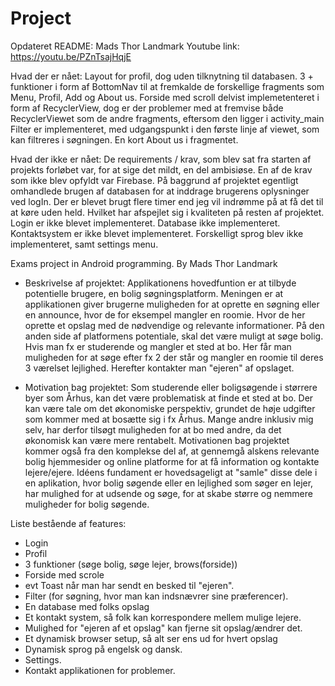 # Project
Opdateret README:
Mads Thor Landmark
Youtube link: https://youtu.be/PZnTsajHqjE

Hvad der er nået:
Layout for profil, dog uden tilknytning til databasen.
3 + funktioner i form af BottomNav til at fremkalde de forskellige fragments som Menu, Profil, Add og About us.
Forside med scroll delvist implemetenteret i form af RecyclerView, dog er der problemer med at fremvise både RecyclerViewet som de andre fragments, eftersom den ligger i activity_main
Filter er implementeret, med udgangspunkt i den første linje af viewet, som kan filtreres i søgningen.
En kort About us i fragmentet.


Hvad der ikke er nået:
De requirements / krav, som blev sat fra starten af projekts forløbet var, for at sige det mildt, en del ambisiøse. 
En af de krav som ikke blev opfyldt var Firebase. På baggrund af projektet egentligt omhandlede brugen af databasen for at inddrage brugerens oplysninger ved logIn.
Der er blevet brugt flere timer end jeg vil indrømme på at få det til at køre uden held. Hvilket har afspejlet sig i kvaliteten på resten af projektet.
Login er ikke blevet implementeret.
Database ikke implementeret.
Kontaktsystem er ikke blevet implementeret.
Forskelligt sprog blev ikke implementeret, samt settings menu.







Exams project in Android programming. 
By Mads Thor Landmark

- Beskrivelse af projektet:
Applikationens hovedfuntion er at tilbyde potentielle brugere, en bolig søgningsplatform. Meningen er at applikationen giver brugerne muligheden for at oprette en søgning eller en announce, hvor de for eksempel mangler en roomie. Hvor de her oprette et opslag med de nødvendige og relevante informationer.
På den anden side af platformens potentiale, skal det være muligt at søge bolig. Hvis man fx er studerende og mangler et sted at bo. Her får man muligheden for at søge efter fx 2 der står og mangler en roomie til deres 3 værelset lejlighed. Herefter kontakter man "ejeren" af opslaget.

- Motivation bag projektet:
Som studerende eller boligsøgende i størrere byer som Århus, kan det være problematisk at finde et sted at bo. Der kan være tale om det økonomiske perspektiv, grundet de høje udgifter som kommer med at bosætte sig i fx Århus. Mange andre inklusiv mig selv, har derfor tilsøgt muligheden for at bo med andre, da det økonomisk kan være mere rentabelt.
Motivationen bag projektet kommer også fra den komplekse del af, at gennemgå alskens relevante bolig hjemmesider og online platforme for at få information og kontakte lejere/ejere.
Idéens fundament er hovedsageligt at "samle" disse dele i en aplikation, hvor bolig søgende eller en lejlighed som søger en lejer, har mulighed for at udsende og søge, for at skabe større og nemmere muligheder for bolig søgende.


Liste bestående af features: 
- Login
- Profil
- 3 funktioner (søge bolig, søge lejer, brows(forside))
- Forside med scrole
- evt Toast når man har sendt en besked til "ejeren".
- Filter (for søgning, hvor man kan indsnævrer sine præferencer).
- En database med folks opslag
- Et kontakt system, så folk kan korrespondere mellem mulige lejere.
- Mulighed for "ejeren af et opslag" kan fjerne sit opslag/ændrer det.
- Et dynamisk browser setup, så alt ser ens ud for hvert opslag
- Dynamisk sprog på engelsk og dansk.
- Settings.
- Kontakt applikationen for problemer.

